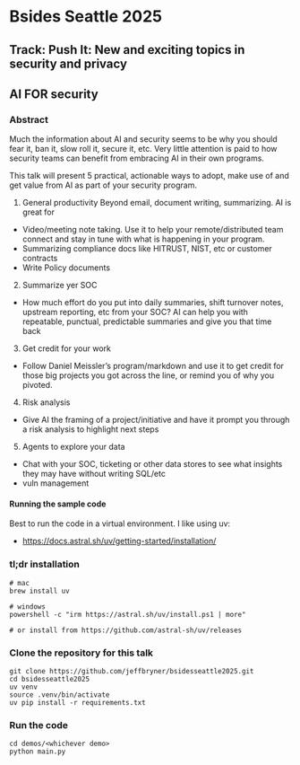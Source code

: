 # Bsides Seattle 2025

## Track: Push It: New and exciting topics in security and privacy

## AI FOR security

### Abstract
Much the information about AI and security seems to be why you should fear it, ban it, slow roll it, secure it, etc. Very little attention is paid to how security teams can benefit from embracing AI in their own programs.

This talk will present 5 practical, actionable ways to adopt, make use of and get value from AI as part of your security program.

1) General productivity
Beyond email, document writing, summarizing. AI is great for

- Video/meeting note taking. Use it to help your remote/distributed team connect and stay in tune with what is happening in your program.
- Summarizing compliance docs like HITRUST, NIST, etc or customer contracts
- Write Policy documents

2) Summarize yer SOC

- How much effort do you put into daily summaries, shift turnover notes, upstream reporting, etc from your SOC? AI can help you with repeatable, punctual, predictable summaries and give you that time back

3) Get credit for your work

- Follow Daniel Meissler’s program/markdown and use it to get credit for those big projects you got across the line, or remind you of why you pivoted.


4) Risk analysis

- Give AI the framing of a project/initiative and have it prompt you through a risk analysis to highlight next steps

5) Agents to explore your data

- Chat with your SOC, ticketing or other data stores to see what insights they may have without writing SQL/etc
- vuln management

#### Running the sample code
Best to run the code in a virtual environment. I like using uv: 

- https://docs.astral.sh/uv/getting-started/installation/

### tl;dr installation
``` 
# mac
brew install uv

# windows
powershell -c "irm https://astral.sh/uv/install.ps1 | more"

# or install from https://github.com/astral-sh/uv/releases

```
### Clone the repository for this talk

```
git clone https://github.com/jeffbryner/bsidesseattle2025.git
cd bsidesseattle2025
uv venv
source .venv/bin/activate
uv pip install -r requirements.txt
```
### Run the code
```
cd demos/<whichever demo>
python main.py
```

